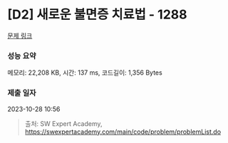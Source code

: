 # [D2] 새로운 불면증 치료법 - 1288 

[문제 링크](https://swexpertacademy.com/main/code/problem/problemDetail.do?contestProbId=AV18_yw6I9MCFAZN) 

### 성능 요약

메모리: 22,208 KB, 시간: 137 ms, 코드길이: 1,356 Bytes

### 제출 일자

2023-10-28 10:56



> 출처: SW Expert Academy, https://swexpertacademy.com/main/code/problem/problemList.do